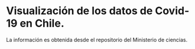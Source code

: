 # Visualización de los datos de Covid-19 en Chile.

























La información es obtenida desde el repositorio del Ministerio de ciencias.
